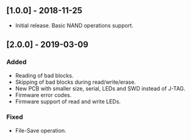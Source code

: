 ## [1.0.0] - 2018-11-25
- Initial release. Basic NAND operations support.
## [2.0.0] - 2019-03-09
### Added
- Reading of bad blocks.
- Skipping of bad blocks during read/write/erase.
- New PCB with smaller size, serial, LEDs and SWD instead of J-TAG.
- Firmware error codes.
- Firmware support of read and write LEDs.
### Fixed
- File-Save operation.

